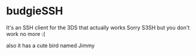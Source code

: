 # budgieSSH

It's an SSH client for the 3DS that actually works
Sorry S3SH but you don't work no more :(

also it has a cute bird named Jimmy
